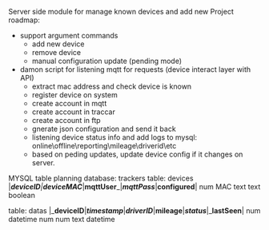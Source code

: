 Server side module for manage known devices and add new
Project roadmap:
- support argument commands
  - add new device
  - remove device
  - manual configuration update (pending mode)
- damon script for listening mqtt for requests (device interact layer with API)
  - extract mac address and check device is known 
  - register device on system
  - create account in mqtt
  - create account in traccar
  - create account in ftp
  - gnerate json configuration and send it back
  - listening device status info and add logs to mysql: online\offline\reporting\mileage\driverid\etc
  - based on peding updates, update device config if it changes on server.

MYSQL table planning
database: trackers
  table: devices
    |______deviceID_____|_____deviceMAC______|______mqttUser_______|_____mqttPass_____|______configured______|
             num                 MAC                   text               text                boolean
  
  table: datas
    |_____deviceID____|_____timestamp_____|___driverID___|____mileage____|_____status_____|_____lastSeen____|
             num               datetime          num            num            text             datetime
